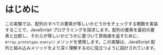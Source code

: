 # はじめに

この実験では、配列のすべての要素が等しいかどうかをチェックする関数を実装することで、JavaScript プログラミングを探求します。配列の要素を最初の要素と比較し、それらが等しいかどうかに基づいて真偽値を返すために、`Array.prototype.every()` メソッドを使用します。この実験は、JavaScript 配列と組み込みメソッドをより深く理解するのに役立つように設計されています。
